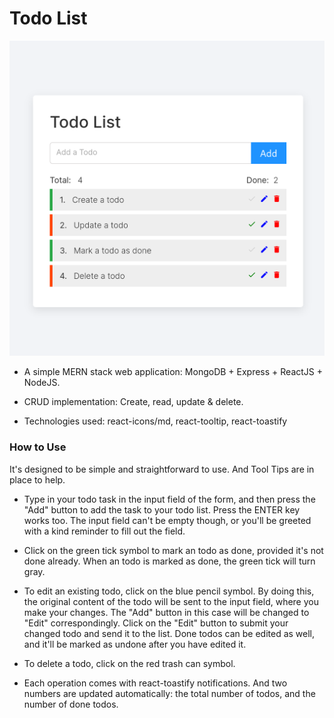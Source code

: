 # Todo List


![todo](client/src/assets/todo.png)

- A simple MERN stack web application: MongoDB + Express + ReactJS + NodeJS.

- CRUD implementation: Create, read, update & delete.

- Technologies used: react-icons/md, react-tooltip, react-toastify

### How to Use

It's designed to be simple and straightforward to use. And Tool Tips are in place to help. 

- Type in your todo task in the input field of the form, and then press the "Add" button to add the task to your todo list. Press the ENTER key works too. The input field can't be empty though, or you'll be greeted with a kind reminder to fill out the field. 

- Click on the green tick symbol to mark an todo as done, provided it's not done already. When an todo is marked as done, the green tick will turn gray. 

- To edit an existing todo, click on the blue pencil symbol. By doing this, the original content of the todo will be sent to the input field, where you make your changes. The "Add" button in this case will be changed to "Edit" correspondingly. Click on the "Edit" button to submit your changed todo and send it to the list. Done todos can be edited as well, and it'll be marked as undone after you have edited it. 

- To delete a todo, click on the red trash can symbol. 

- Each operation comes with react-toastify notifications. And two numbers are updated automatically: the total number of todos, and the number of done todos. 